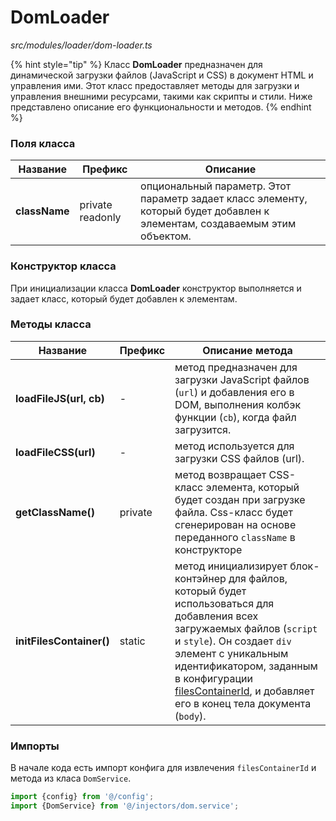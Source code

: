 # DomLoader

_src/modules/loader/dom-loader.ts_

{% hint style="tip" %}
Класс **DomLoader** предназначен для динамической загрузки файлов (JavaScript и CSS) в документ HTML и управления ими. Этот класс предоставляет методы для загрузки и управления внешними ресурсами, такими как скрипты и стили. Ниже представлено описание его функциональности и методов.
{% endhint %}

### Поля класса

| Название       | Префикс          | Описание                                                                                                                   |
|----------------|------------------|----------------------------------------------------------------------------------------------------------------------------|
| **className**  | private readonly | опциональный параметр. Этот параметр задает класс элементу, который будет добавлен к элементам, создаваемым этим объектом. |

### Конструктор класса

При инициализации класса **DomLoader** конструктор выполняется и задает класс, который будет добавлен к элементам.

### Методы класса

| Название                  | Префикс | Описание метода                                                                                                                                                                                                                                                                                                |
|---------------------------|---------|----------------------------------------------------------------------------------------------------------------------------------------------------------------------------------------------------------------------------------------------------------------------------------------------------------------|
| **loadFileJS(url, cb)**   | -       | метод предназначен для загрузки JavaScript файлов (`url`) и добавления его в DOM, выполнения колбэк функции (`cb`), когда файл загрузится.                                                                                                                                                                     |
| **loadFileCSS(url)**      | -       | метод используется для загрузки CSS файлов (url).                                                                                                                                                                                                                                                              |
| **getClassName()**        | private | метод возвращает CSS-класс элемента, который будет создан при загрузке файла. Css-класс будет сгенерирован на основе переданного `className` в конструкторе                                                                                                                                                    |
| **initFilesContainer()**  | static  | метод инициализирует блок-контэйнер для файлов, который будет использоваться для добавления всех загружаемых файлов (`script` и `style`). Он создает `div` элемент с уникальным идентификатором, заданным в конфигурации [filesContainerId](../../CONFIG.md), и добавляет его в конец тела документа (`body`). |

### Импорты

В начале кода есть импорт конфига для извлечения `filesContainerId` и метода из класа `DomService`.

```ts
import {config} from '@/config';
import {DomService} from '@/injectors/dom.service';
```

